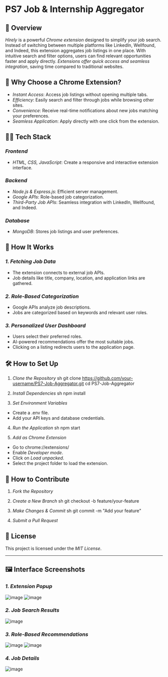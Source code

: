 # PS7 Job & Internship Aggregator

## 🚀 Overview
*Hirely* is a powerful *Chrome extension* designed to simplify your job search. Instead of switching between multiple platforms like LinkedIn, Wellfound, and Indeed, this extension aggregates job listings in one place. With intuitive search and filter options, users can find relevant opportunities faster and apply directly. *Extensions offer quick access and seamless integration*, saving time compared to traditional websites.

## 🌟 Why Choose a Chrome Extension?
- *Instant Access*: Access job listings without opening multiple tabs.
- *Efficiency*: Easily search and filter through jobs while browsing other sites.
- *Convenience*: Receive real-time notifications about new jobs matching your preferences.
- *Seamless Application*: Apply directly with one click from the extension.

## 🧑‍💻 Tech Stack
### *Frontend*
- *HTML, CSS, JavaScript*: Create a responsive and interactive extension interface.

### *Backend*
- *Node.js & Express.js*: Efficient server management.
- *Google APIs*: Role-based job categorization.
- *Third-Party Job APIs*: Seamless integration with LinkedIn, Wellfound, and Indeed.

### *Database*
- *MongoDB*: Stores job listings and user preferences.

## 🧠 How It Works
### *1. Fetching Job Data*
- The extension connects to external job APIs.
- Job details like title, company, location, and application links are gathered.

### *2. Role-Based Categorization*
- Google APIs analyze job descriptions.
- Jobs are categorized based on keywords and relevant user roles.

### *3. Personalized User Dashboard*
- Users select their preferred roles.
- AI-powered recommendations offer the most suitable jobs.
- Clicking on a listing redirects users to the application page.

## 🛠 How to Set Up
1. *Clone the Repository*
sh
git clone https://github.com/your-username/PS7-Job-Aggregator.git
cd PS7-Job-Aggregator


2. *Install Dependencies*
sh
npm install


3. *Set Environment Variables*
- Create a .env file.
- Add your API keys and database credentials.

4. *Run the Application*
sh
npm start


5. *Add as Chrome Extension*
- Go to chrome://extensions/
- Enable *Developer mode*.
- Click on *Load unpacked*.
- Select the project folder to load the extension.

## 🤝 How to Contribute
1. *Fork the Repository*
2. *Create a New Branch*
sh
git checkout -b feature/your-feature

3. *Make Changes & Commit*
sh
git commit -m "Add your feature"

4. *Submit a Pull Request*

## 📝 License
This project is licensed under the *MIT License*.

---

## 🖼 Interface Screenshots

### *1. Extension Popup*
![image](https://github.com/user-attachments/assets/31a67bd9-ef5c-4041-878d-28abbd92152a)
![image](https://github.com/user-attachments/assets/f2996538-8790-4653-805b-50331120b0cc)



### *2. Job Search Results*
![image](https://github.com/user-attachments/assets/6f458cbb-84c5-411c-809b-49445c70bb00)

### *3. Role-Based Recommendations*
![image](https://github.com/user-attachments/assets/39ab20c2-d277-491e-b4dc-06250c7453b8)
![image](https://github.com/user-attachments/assets/01e6ba70-9a21-42ff-a5ce-ccc1df03da05)


### *4. Job Details*
![image](https://github.com/user-attachments/assets/5e448534-f51b-4631-89f5-13ed480b8e17)